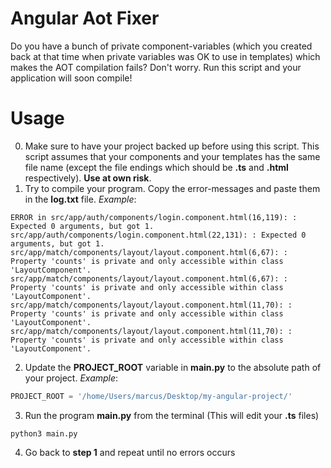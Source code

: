 # Angular Aot Fixer
Do you have a bunch of private component-variables (which you created back at that time when private variables was OK to use in templates) which makes the AOT compilation fails?
Don't worry. Run this script and your application will soon compile!

# Usage
0. Make sure to have your project backed up before using this script. This script assumes that your components and your templates has the same file name (except the file endings which should be **.ts** and **.html** respectively). **Use at own risk**.
1. Try to compile your program. Copy the error-messages and paste them in the **log.txt** file.
*Example*:
```
ERROR in src/app/auth/components/login.component.html(16,119): : Expected 0 arguments, but got 1.
src/app/auth/components/login.component.html(22,131): : Expected 0 arguments, but got 1.
src/app/match/components/layout/layout.component.html(6,67): : Property 'counts' is private and only accessible within class 'LayoutComponent'.
src/app/match/components/layout/layout.component.html(6,67): : Property 'counts' is private and only accessible within class 'LayoutComponent'.
src/app/match/components/layout/layout.component.html(11,70): : Property 'counts' is private and only accessible within class 'LayoutComponent'.
src/app/match/components/layout/layout.component.html(11,70): : Property 'counts' is private and only accessible within class 'LayoutComponent'.
```

2. Update the **PROJECT_ROOT** variable in **main.py** to the absolute path of your project.
*Example*:
```python
PROJECT_ROOT = '/home/Users/marcus/Desktop/my-angular-project/'
```

3. Run the program **main.py** from the terminal (This will edit your **.ts** files)
```
python3 main.py
```

4. Go back to **step 1** and repeat until no errors occurs
